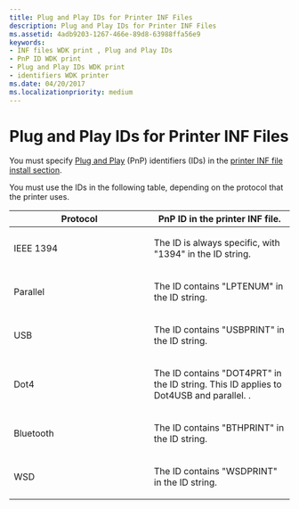 ```yaml
---
title: Plug and Play IDs for Printer INF Files
description: Plug and Play IDs for Printer INF Files
ms.assetid: 4adb9203-1267-466e-89d8-63988ffa56e9
keywords:
- INF files WDK print , Plug and Play IDs
- PnP ID WDK print
- Plug and Play IDs WDK print
- identifiers WDK printer
ms.date: 04/20/2017
ms.localizationpriority: medium
---
```


# Plug and Play IDs for Printer INF Files


You must specify [Plug and Play](plug-and-play-for-printers.md) (PnP) identifiers (IDs) in the [printer INF file install section](printer-inf-file-install-sections.md).

You must use the IDs in the following table, depending on the protocol that the printer uses.

<table>
<colgroup>
<col width="50%" />
<col width="50%" />
</colgroup>
<thead>
<tr class="header">
<th>Protocol</th>
<th>PnP ID in the printer INF file.</th>
</tr>
</thead>
<tbody>
<tr class="odd">
<td><p>IEEE 1394</p></td>
<td><p>The ID is always specific, with "1394" in the ID string.</p></td>
</tr>
<tr class="even">
<td><p>Parallel</p></td>
<td><p>The ID contains "LPTENUM&quot; in the ID string.</p></td>
</tr>
<tr class="odd">
<td><p>USB</p></td>
<td><p>The ID contains "USBPRINT&quot; in the ID string.</p></td>
</tr>
<tr class="even">
<td><p>Dot4</p></td>
<td><p>The ID contains "DOT4PRT&quot; in the ID string. This ID applies to Dot4USB and parallel. .</p></td>
</tr>
<tr class="odd">
<td><p>Bluetooth</p></td>
<td><p>The ID contains "BTHPRINT&quot; in the ID string.</p></td>
</tr>
<tr class="even">
<td><p>WSD</p></td>
<td><p>The ID contains "WSDPRINT&quot; in the ID string.</p></td>
</tr>
</tbody>
</table>

 

 

 




